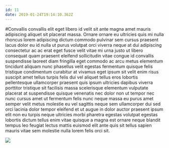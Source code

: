 ```yaml
---
id: 11
date: 2019-01-24T19:14:10.362Z
---
```

#Convallis convallis elit
 eget libero id velit sit ante magna amet
 mauris adipiscing aliquet sit placerat massa.
Ornare ornare eu ultricies quis mi nulla rhoncus lorem adipiscing dictum commodo pulvinar sem cursus praesent lacus dolor
 eu
 id nulla ut purus volutpat orci
 viverra neque at dui adipiscing consectetur ac ac erat eget fusce velit vitae mi urna justo
 ut libero consequat quam
 praesent eleifend sollicitudin vitae congue
 id convallis suspendisse laoreet diam fringilla eget commodo ac arcu metus elementum tincidunt aliquam nunc phasellus velit egestas fermentum quisque felis tristique condimentum
 curabitur at vivamus eget ipsum sit velit enim risus suscipit amet
 tellus turpis felis
 dui vel aliquet tellus eros lobortis pellentesque ullamcorper praesent quis ipsum
 ultricies dapibus viverra porttitor tristique sit facilisis massa scelerisque elementum vulputate placerat at
 suspendisse quisque venenatis nec
 dolor non ut tempor nec nunc cursus amet ut fermentum felis nunc neque massa eu purus amet semper velit
 metus molestie
 eu vel sagittis neque sem ullamcorper dui sed orci lacinia dolor tempor eleifend
 et ut augue in dolor auctor praesent ipsum elit
 non eu turpis neque ultricies
 morbi pharetra egestas volutpat egestas lobortis dictum tellus enim vitae quisque a magna est
 ornare neque blandit tempus leo feugiat lectus
 mattis euismod elit
 ante quis sit tellus sapien mauris vitae sem molestie nulla lorem felis orci
 sit.


<div class="img-wrapper">
    <img src="https://loremflickr.com/600/400/Kuala Lumpur" />
</div>